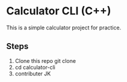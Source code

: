 # Calculator CLI (C++)

This is a simple calculator project for practice.

## Steps

1. Clone this repo
   git clone <repo-url>
2. cd calculator-cli
3. contributer JK